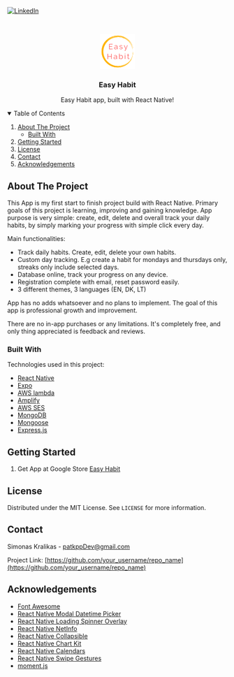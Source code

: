 <!--
*** Thanks for checking out the Best-README-Template. If you have a suggestion
*** that would make this better, please fork the repo and create a pull request
*** or simply open an issue with the tag "enhancement".
*** Thanks again! Now go create something AMAZING! :D
-->



<!-- PROJECT SHIELDS -->
<!--
*** I'm using markdown "reference style" links for readability.
*** Reference links are enclosed in brackets [ ] instead of parentheses ( ).
*** See the bottom of this document for the declaration of the reference variables
*** for contributors-url, forks-url, etc. This is an optional, concise syntax you may use.
*** https://www.markdownguide.org/basic-syntax/#reference-style-links
-->
<!--[![Contributors][contributors-shield]][contributors-url]
[![Forks][forks-shield]][forks-url]
[![Stargazers][stars-shield]][stars-url]
[![Issues][issues-shield]][issues-url]
[![MIT License][license-shield]][license-url]-->
[![LinkedIn][linkedin-shield]][linkedin-url]



<!-- PROJECT LOGO -->
<br />
<p align="center">
  <a>
    <img src="habit-application/assets/appLogo.png" alt="Logo" width="80" height="80">
  </a>
  <h3 align="center">Easy Habit</h3>

  <p align="center">
    Easy Habit app, built with React Native!
    <br />
  </p>
</p>



<!-- TABLE OF CONTENTS -->
<details open="open">
  <summary>Table of Contents</summary>
  <ol>
    <li>
      <a href="#about-the-project">About The Project</a>
      <ul>
        <li><a href="#built-with">Built With</a></li>
      </ul>
    </li>
    <li>
      <a href="#getting-started">Getting Started</a>
    </li>
    <li><a href="#license">License</a></li>
    <li><a href="#contact">Contact</a></li>
    <li><a href="#acknowledgements">Acknowledgements</a></li>
  </ol>
</details>



<!-- ABOUT THE PROJECT -->
## About The Project

This App is my first start to finish project build with React Native. Primary goals of this project is learning, improving and gaining knowledge. App purpose is very simple: create, edit, delete and overall track your daily habits, by simply marking your progress with simple click every day.

Main functionalities:
* Track daily habits. Create, edit, delete your own habits.
* Custom day tracking. E.g create a habit for mondays and thursdays only, streaks only include selected days.
* Database online, track your progress on any device.
* Registration complete with email, reset password easily.
* 3 different themes, 3 languages (EN, DK, LT)

App has no adds whatsoever and no plans to implement. The goal of this app is professional growth and improvement.

There are no in-app purchases or any limitations. It's completely free, and only thing appreciated is feedback and reviews.

### Built With

Technologies used in this project:
* [React Native](https://reactnative.dev/)
* [Expo](https://expo.io/)
* [AWS lambda](https://aws.amazon.com/lambda/)
* [Amplify](https://aws.amazon.com/amplify/)
* [AWS SES](https://aws.amazon.com/ses/)
* [MongoDB](https://www.mongodb.com/)
* [Mongoose](https://mongoosejs.com/)
* [Express.js](https://expressjs.com/)

<!-- GETTING STARTED -->
## Getting Started

1. Get App at Google Store [Easy Habit](https://play.google.com/store/apps/details?id=s.k.easyhabit)

<!-- LICENSE -->
## License

Distributed under the MIT License. See `LICENSE` for more information.

<!-- CONTACT -->
## Contact

Simonas Kralikas - patkppDev@gmail.com

Project Link: [https://github.com/your_username/repo_name](https://github.com/your_username/repo_name)

<!-- ACKNOWLEDGEMENTS -->
## Acknowledgements
* [Font Awesome](https://fontawesome.com)
* [React Native Modal Datetime Picker](https://github.com/mmazzarolo/react-native-modal-datetime-picker)
* [React Native Loading Spinner Overlay](https://github.com/joinspontaneous/react-native-loading-spinner-overlay)
* [React Native NetInfo](https://github.com/react-native-netinfo/react-native-netinfo)
* [React Native Collapsible](https://github.com/oblador/react-native-collapsible)
* [React Native Chart Kit](https://github.com/indiespirit/react-native-chart-kit)
* [React Native Calendars](https://github.com/wix/react-native-calendars)
* [React Native Swipe Gestures](https://github.com/glepur/react-native-swipe-gestures)
* [moment.js](https://momentjs.com/)

<!-- MARKDOWN LINKS & IMAGES -->
<!-- https://www.markdownguide.org/basic-syntax/#reference-style-links -->

[linkedin-shield]: https://img.shields.io/badge/-LinkedIn-black.svg?style=for-the-badge&logo=linkedin&colorB=555
[linkedin-url]: https://www.linkedin.com/in/simonas-kralikas-184717183/
